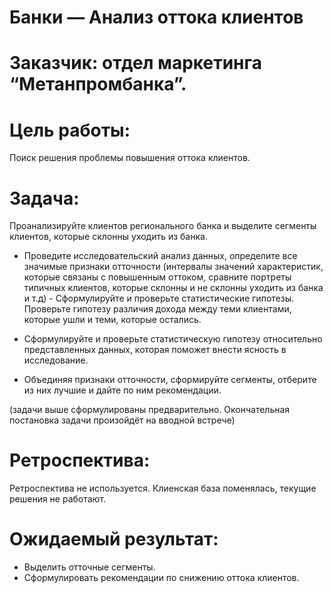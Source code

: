 # Банки — Анализ оттока клиентов

# Заказчик:  отдел маркетинга “Метанпромбанка”.

# Цель работы:
Поиск решения проблемы повышения оттока клиентов.

# Задача:
Проанализируйте клиентов регионального банка и выделите сегменты клиентов, которые склонны уходить из банка.  
- Проведите исследовательский анализ данных, определите все значимые признаки отточности (интервалы значений характеристик, которые связаны с повышенным оттоком, сравните портреты типичных клиентов, которые склонны и не склонны уходить из банка и т.д) - Сформулируйте и проверьте статистические гипотезы.  
Проверьте гипотезу различия дохода между теми клиентами, которые ушли и теми, которые остались.  

- Сформулируйте и проверьте статистическую гипотезу относительно представленных данных, которая поможет внести ясность в исследование.  
- Объединяя признаки отточности, сформируйте сегменты, отберите из них лучшие и дайте по ним рекомендации.

(задачи выше сформулированы предварительно. Окончательная постановка задачи произойдёт на вводной встрече)

# Ретроспектива:
Ретроспектива не используется. Клиенская база поменялась, текущие решения не работают.

# Ожидаемый результат:
- Выделить отточные сегменты.
- Сформулировать рекомендации по снижению оттока клиентов.
